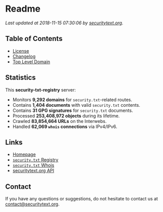 # Readme

_Last updated at 2018-11-15 07:30:06 by [securitytext.org](https://securitytext.org)._

## Table of Contents

* [License](LICENSE.md)
* [Changelog](CHANGELOG.md)
* [Top Level Domain](TLD.md)

## Statistics

This **security-txt-registry** server:

* Monitors **9,292 domains** for `security.txt`-related routes.
* Contains **1,404 documents** with valid `security.txt` contents.
* Contains **31 GPG signatures** for `security.txt` documents.
* Processed **253,408,972 objects** during its lifetime.
* Crawled **83,854,664 URLs** on the Interwebs.
* Handled **62,069 `whois` connections** via IPv4/IPv6.

## Links

* [Homepage](https://securitytext.org)
* [`security.txt` Registry](https://registry.securitytext.org)
* [`security.txt` Whois](https://whois.securitytext.org)
* [securitytext.org API](https://registry.securitytext.org)

## Contact

If you have any questions or suggestions, do not hesitate to contact us at contact@securitytext.org.
